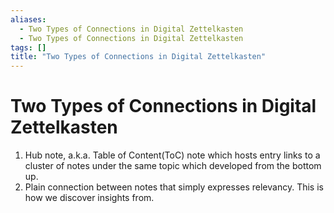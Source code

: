 ```yaml
---
aliases:
  - Two Types of Connections in Digital Zettelkasten
  - Two Types of Connections in Digital Zettelkasten
tags: []
title: "Two Types of Connections in Digital Zettelkasten"
---
```


# Two Types of Connections in Digital Zettelkasten

1. Hub note, a.k.a. Table of Content(ToC) note which hosts entry links to a cluster of notes under the same topic which developed from the bottom up.
2. Plain connection between notes that simply expresses relevancy. This is how we discover insights from.